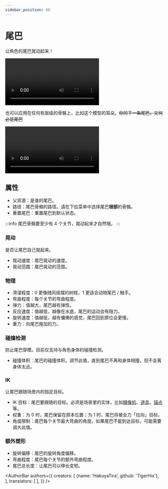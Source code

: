 ```yaml
---
sidebar_position: 40
---
```



# 尾巴

让角色的尾巴晃动起来！

<div className="video-box"><video controls loop src="/zh/doc-img/zh-tail-1.mp4" /></div>

也可以应用在任何有层级的骨骼上，比如这个模型的耳朵。~~你的下一条尾巴，又何必是尾巴~~

<div className="video-box"><video controls loop src="/zh/doc-img/zh-tail-2.mp4" /></div>

## 属性

* 父资源：是谁的尾巴。
* 路径：尾巴骨骼的路径。请在下拉菜单中选择尾巴**根部**的骨骼。
* 重置尾巴：重置尾巴到默认状态。

:::info
尾巴骨骼要至少有 4 个关节，晃动起来才自然哦。
:::

### 晃动

是否让尾巴自己晃起来。

* 晃动速度：尾巴晃动的速度。
* 晃动范围：尾巴晃动的范围。

### 物理

* 滑溜程度：0 更像随风摇摆的树枝，1 更适合动物尾巴 / 触手。
* 弯曲程度：每个关节的弯曲程度。
* 弹力：值越大，尾巴越有弹性。
* 反应速度：值越低，越像在水底，尾巴的运动会有阻力。
* 旋转速度：值越低，越有慵懒的感觉，尾巴回到原位会更慢。
* 重力：向尾巴施加的力。

### 碰撞检测

防止尾巴穿模。目前仅支持与角色身体的碰撞检测。

* 碰撞体积：尾巴的碰撞体积。调节此值，直到尾巴不再和身体相撞，但不会离身体太远。

### IK

让尾巴跟随场景内的指定目标。

* IK 目标：尾巴要跟随的目标。必须是场景里的实体，比如[摄像机](camera.md)、[道具](prop.md)、[锚点](anchor.md)等。
* 权重：为 0 时，尾巴保留在原本位置；为 1 时，尾巴将被全力「拉向」目标。
* 角度限制：尾巴每个关节最大弯曲的角度。如果尾巴不能到达目标，可能需要调大此值。

### 额外塑形

* 旋转偏移：尾巴的旋转角度偏移。
* 弯曲程度：尾巴每个关节的额外弯曲程度。
* 尾巴总长度：让尾巴可以伸长变短。

<AuthorBar authors={{
  creators: [
    {name: 'HakuyaTira', github: 'TigerHix'},
  ],
  translators: [
  ],
}} />
